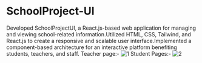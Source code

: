 # SchoolProject-UI
Developed SchoolProjectUI, a React.js-based web application for managing and viewing school-related information.Utilized HTML, CSS, Tailwind, and React.js to create a responsive and scalable user interface.Implemented a component-based architecture for an interactive platform benefiting students, teachers, and staff.
Teacher page:-
![1](https://github.com/user-attachments/assets/7720b157-bc8e-40cd-8e39-144959a583fd)
Student Pages:-
![2](https://github.com/user-attachments/assets/42ff4e9f-ed2a-4b79-97f5-1e25170d607d)

